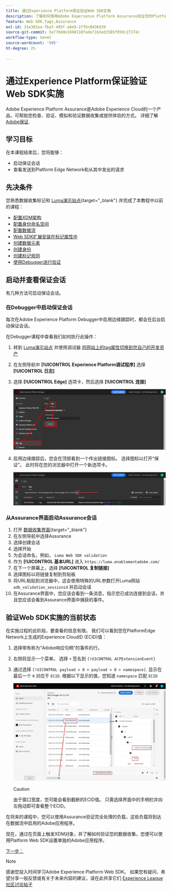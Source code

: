 ```yaml
---
title: 通过Experience Platform保证验证Web SDK实施
description: 了解如何使用Adobe Experience Platform Assurance验证您的Platform Web SDK实施。 本课程是“使用Web SDK实施Adobe Experience Cloud”教程的一部分。
feature: Web SDK,Tags,Assurance
exl-id: 31e381ea-fbaf-495f-a6e9-2ff6c0d36939
source-git-commit: 5e778dde1698110fade7163ed2585f059c27274c
workflow-type: tm+mt
source-wordcount: '595'
ht-degree: 2%

---
```


# 通过Experience Platform保证验证Web SDK实施

Adobe Experience Platform Assurance是Adobe Experience Cloud的一个产品，可帮助您检查、验证、模拟和验证数据收集或提供体验的方式。 详细了解 [Adobe保证](https://experienceleague.adobe.com/docs/experience-platform/assurance/home.html?lang=en).


## 学习目标

在本课程结束后，您将能够：

* 启动保证会话
* 查看发送到Platform Edge Network和从其中发出的请求

## 先决条件

您熟悉数据收集标记和 [Luma演示站点](https://luma.enablementadobe.com/content/luma/us/en.html){target="_blank"} 并完成了本教程中以前的课程：

* [配置XDM架构](configure-schemas.md)
* [配置身份命名空间](configure-identities.md)
* [配置数据流](configure-datastream.md)
* [Web SDK扩展安装在标记属性中](install-web-sdk.md)
* [创建数据元素](create-data-elements.md)
* [创建身份](create-identities.md)
* [创建标记规则](create-tag-rule.md)
* [使用Debugger进行验证](validate-with-debugger.md)


## 启动并查看保证会话

有几种方法可启动保证会话。

### 在Debugger中启动保证会话

每次在Adobe Experience Platform Debugger中启用边缘跟踪时，都会在后台启动保证会话。

在Debugger课程中查看我们如何执行此操作：

1. 转到 [Luma演示站点](https://luma.enablementadobe.com/content/luma/us/en.html) 并使用调试器 [将网站上的tag属性切换到您自己的开发资产](validate-with-debugger.md#use-the-experience-platform-debugger-to-map-to-your-tags-property)
1. 在左侧导航中 **[!UICONTROL Experience Platform调试程序]** 选择 **[!UICONTROL 日志]**
1. 选择 **[!UICONTROL Edge]** 选项卡，然后选择 **[!UICONTROL 连接]**

   ![连接边缘跟踪](assets/analytics-debugger-edgeTrace.png)
1. 启用边缘跟踪后，您会在顶部看到一个传出链接图标。 选择图标以打开“保证”。 此时将在您的浏览器中打开一个新选项卡。

   ![启动保证会话](assets/validate-debugger-start-assurnance.png)


### 从Assurance界面启动Assurance会话

1. 打开 [数据收集界面](https://experience.adobe.com/#/data-collection/home){target="_blank"}
1. 在左侧导航中选择Assurance
1. 选择创建会话
1. 选择开始
1. 为会话命名，例如， `Luma Web SDK validation`
1. 作为 **[!UICONTROL 基本URL]** 进入 `https://luma.enablementadobe.com/`
1. 在下一个屏幕上，选择 **[!UICONTROL 复制链接]**
1. 选择图标以将链接复制到剪贴板
1. 将URL粘贴到浏览器中，这会使用特殊的URL参数打开Luma网站 `adb_validation_sessionid` 并启动会话
1. 在Assurance界面中，您应该会看到一条消息，指示您已成功连接到会话，并且您应该会看到Assurance界面中捕获的事件。

## 验证Web SDK实施的当前状态

在实施过程的此阶段，要查看的信息有限。 我们可以看到您在PlatformEdge Network上生成的Experience CloudID (ECID)值：

1. 选择带有称为“Adobe响应句柄”的事件的行。
1. 右侧将显示一个菜单。 选择 `+` 签名到 `[!UICONTROL ACPExtensionEvent]`
1. 通过选择 `[!UICONTROL payload > 0 > payload > 0 > namespace]`. 显示在最后一个 `0` 对应于 `ECID`. 根据以下显示的值，您知道 `namespace` 匹配 `ECID`

   ![保证验证ECID](assets/validate-assurance-ecid.png)

   >[!CAUTION]
   >
   >由于窗口宽度，您可能会看到截断的ECID值。 只需选择界面中的手柄栏并向左拖动即可查看整个ECID。

在将来的课程中，您可以使用Assurance验证完全处理的负载，这些负载将到达在数据流中启用的Adobe应用程序。

现在，通过在页面上触发XDM对象，并了解如何验证您的数据收集，您便可以使用Platform Web SDK设置单独的Adobe应用程序。

[下一步： ](setup-experience-platform.md)

>[!NOTE]
>
>感谢您投入时间学习Adobe Experience Platform Web SDK。 如果您有疑问、希望分享一般反馈或有关于未来内容的建议，请在此共享它们 [Experience League社区讨论帖子](https://experienceleaguecommunities.adobe.com/t5/adobe-experience-platform-launch/tutorial-discussion-implement-adobe-experience-cloud-with-web/td-p/444996)
